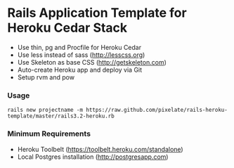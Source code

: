 # Rails Application Template for Heroku Cedar Stack

* Use thin, pg and Procfile for Heroku Cedar
* Use less instead of sass (http://lesscss.org)
* Use Skeleton as base CSS (http://getskeleton.com)
* Auto-create Heroku app and deploy via Git
* Setup rvm and pow

### Usage

`rails new projectname -m https://raw.github.com/pixelate/rails-heroku-template/master/rails3.2-heroku.rb`

### Minimum Requirements
* Heroku Toolbelt (https://toolbelt.heroku.com/standalone)
* Local Postgres installation (http://postgresapp.com)